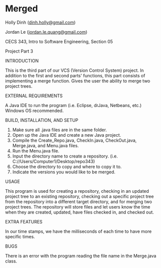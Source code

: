 # Merged

Holly Dinh (dinh.holly@gmail.com)

Jordan Le (jordan.le.quang@gmail.com)

CECS 343, Intro to Software Engineering, Section 05

Project Part 3


INTRODUCTION

This is the third part of our VCS (Version Control System) project. In addition to the first and second parts' functions, this part consists of implementing a merge function. Gives the user the ability to merge two project trees.


EXTERNAL REQUIREMENTS

A Java IDE to run the program (i.e. Eclipse, drJava, Netbeans, etc.)
Windows OS recommended.


BUILD, INSTALLATION, AND SETUP

1) Make sure all .java files are in the same folder.
2) Open up the Java IDE and create a new Java project.
3) Compile the Create_Repo.java, CheckIn.java, CheckOut.java, Merge.java, and Menu.java files.
4) Run the Menu.java file.
5) Input the directory name to create a repository. (i.e. C://Users/Computer1/Desktop/repo343)
6) Choose the directory to copy and where to copy it to.
7) Indicate the versions you would like to be merged.


USAGE

This program is used for creating a repository, checking in an updated project tree to an existing repository, checking out a specific project tree from the repository into a different target directory, and for merging two project trees. The repository will store files and let users know the time when they are created, updated, have files checked in, and checked out. 


EXTRA FEATURES

In our time stamps, we have the milliseconds of each time to have more specific times.


BUGS

There is an error with the program reading the file name in the Merge.java class.
